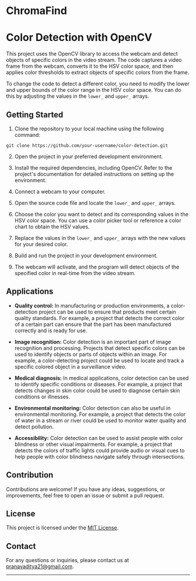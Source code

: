 # ChromaFind
# Color Detection with OpenCV


This project uses the OpenCV library to access the webcam and detect objects of specific colors in the video stream. The code captures a video frame from the webcam, converts it to the HSV color space, and then applies color thresholds to extract objects of specific colors from the frame.

To change the code to detect a different color, you need to modify the lower and upper bounds of the color range in the HSV color space. You can do this by adjusting the values in the `lower_` and `upper_` arrays.

## Getting Started

1. Clone the repository to your local machine using the following command:

```shell
git clone https://github.com/your-username/color-detection.git
```

2. Open the project in your preferred development environment.

3. Install the required dependencies, including OpenCV. Refer to the project's documentation for detailed instructions on setting up the environment.

4. Connect a webcam to your computer.

5. Open the source code file and locate the `lower_` and `upper_` arrays.

6. Choose the color you want to detect and its corresponding values in the HSV color space. You can use a color picker tool or reference a color chart to obtain the HSV values.

7. Replace the values in the `lower_` and `upper_` arrays with the new values for your desired color.

8. Build and run the project in your development environment.

9. The webcam will activate, and the program will detect objects of the specified color in real-time from the video stream.

## Applications

- **Quality control:** In manufacturing or production environments, a color-detection project can be used to ensure that products meet certain quality standards. For example, a project that detects the correct color of a certain part can ensure that the part has been manufactured correctly and is ready for use.

- **Image recognition:** Color detection is an important part of image recognition and processing. Projects that detect specific colors can be used to identify objects or parts of objects within an image. For example, a color-detecting project could be used to locate and track a specific colored object in a surveillance video.

- **Medical diagnosis:** In medical applications, color detection can be used to identify specific conditions or diseases. For example, a project that detects changes in skin color could be used to diagnose certain skin conditions or illnesses.

- **Environmental monitoring:** Color detection can also be useful in environmental monitoring. For example, a project that detects the color of water in a stream or river could be used to monitor water quality and detect pollution.

- **Accessibility:** Color detection can be used to assist people with color blindness or other visual impairments. For example, a project that detects the colors of traffic lights could provide audio or visual cues to help people with color blindness navigate safely through intersections.

## Contribution

Contributions are welcome! If you have any ideas, suggestions, or improvements, feel free to open an issue or submit a pull request.

## License

This project is licensed under the [MIT License](LICENSE).


## Contact

For any questions or inquiries, please contact us at [pranavaditya21@gmail.com](mailto:pranavaditya21@gmail.com).

---
